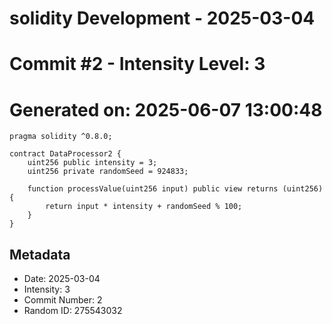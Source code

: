 ﻿# solidity Development - 2025-03-04
# Commit #2 - Intensity Level: 3
# Generated on: 2025-06-07 13:00:48
```solidity
pragma solidity ^0.8.0;

contract DataProcessor2 {
    uint256 public intensity = 3;
    uint256 private randomSeed = 924833;

    function processValue(uint256 input) public view returns (uint256) {
        return input * intensity + randomSeed % 100;
    }
}
```
## Metadata
- Date: 2025-03-04
- Intensity: 3
- Commit Number: 2
- Random ID: 275543032
